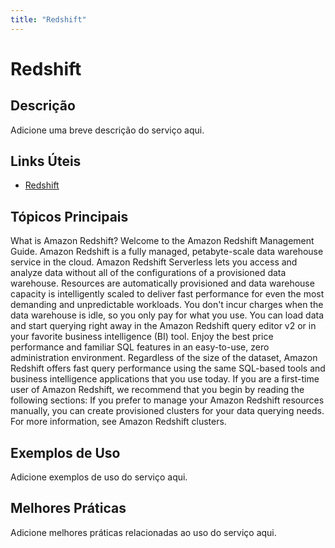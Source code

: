 ```yaml
---
title: "Redshift"
---
```


# Redshift

## Descrição

Adicione uma breve descrição do serviço aqui.

## Links Úteis

- [Redshift](https://docs.aws.amazon.com/redshift/latest/mgmt/welcome.html)

## Tópicos Principais

What is Amazon Redshift?
Welcome to the Amazon Redshift Management Guide. Amazon Redshift is a fully managed,
        petabyte-scale data warehouse service in the cloud. Amazon Redshift Serverless lets you access and
        analyze data without all of the configurations of a provisioned data warehouse. Resources
        are automatically provisioned and data warehouse capacity is intelligently scaled to deliver
        fast performance for even the most demanding and unpredictable workloads. You don't incur
        charges when the data warehouse is idle, so you only pay for what you use. You can load data
        and start querying right away in the Amazon Redshift query editor v2 or in your favorite business
        intelligence (BI) tool. Enjoy the best price performance and familiar SQL features in an
        easy-to-use, zero administration environment.
Regardless of the size of the dataset, Amazon Redshift offers fast query performance using
        the same SQL-based tools and business intelligence applications that you use today.
 If you are a first-time user of Amazon Redshift, we recommend that you begin by reading the
            following sections: 
If you prefer to manage your Amazon Redshift resources manually, you can create provisioned
            clusters for your data querying needs. For more information, see Amazon Redshift
                clusters.

## Exemplos de Uso

Adicione exemplos de uso do serviço aqui.

## Melhores Práticas

Adicione melhores práticas relacionadas ao uso do serviço aqui.

